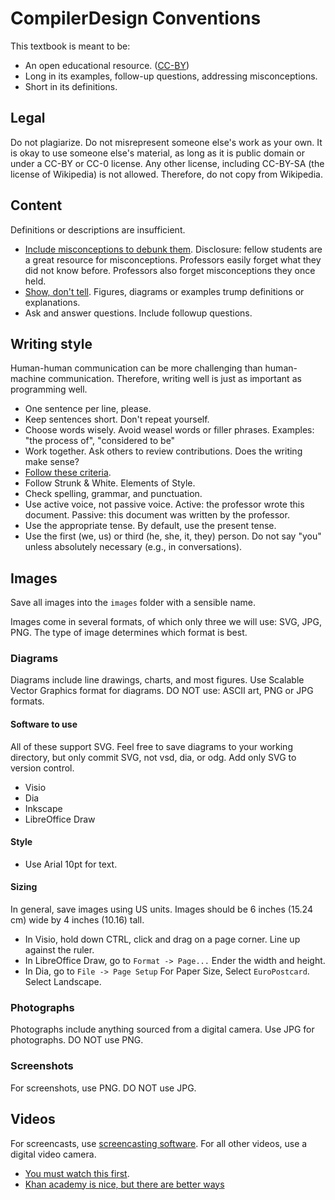 CompilerDesign Conventions
==========================
This textbook is meant to be:

- An open educational resource. ([CC-BY](http://creativecommons.org/licenses/by/3.0/))
- Long in its examples, follow-up questions, addressing misconceptions.
- Short in its definitions.

## Legal
Do not plagiarize.
Do not misrepresent someone else's work as your own. 
It is okay to use someone else's material, as long as it is public domain or under a CC-BY or CC-0 license.
Any other license, including CC-BY-SA (the license of Wikipedia) is not allowed.
Therefore, do not copy from Wikipedia.

## Content
Definitions or descriptions are insufficient.

 - [Include misconceptions to debunk them](http://fnoschese.wordpress.com/2011/03/17/khan-academy-and-the-effectiveness-of-science-videos/). Disclosure: fellow students are a great resource for misconceptions. Professors easily forget what they did not know before. Professors also forget misconceptions they once held.
 - [Show, don't tell](http://en.wikipedia.org/wiki/Show,_don't_tell). Figures, diagrams or examples trump definitions or explanations.
 - Ask and answer questions. Include followup questions.

## Writing style
Human-human communication can be more challenging than human-machine communication.
Therefore, writing well is just as important as programming well.

 - One sentence per line, please.
 - Keep sentences short. Don't repeat yourself.
 - Choose words wisely. Avoid weasel words or filler phrases. Examples: "the process of", "considered to be"
 - Work together. Ask others to review contributions. Does the writing make sense?
 - [Follow these criteria](http://www.saylor.org/open-textbook-challenge-peer-review-criteria/).
 - Follow Strunk & White. Elements of Style.
 - Check spelling, grammar, and punctuation.
 - Use active voice, not passive voice. Active: the professor wrote this document. Passive: this document was written by the professor.
 - Use the appropriate tense. By default, use the present tense.
 - Use the first (we, us) or third (he, she, it, they) person. Do not say "you" unless absolutely necessary (e.g., in conversations).

## Images
Save all images into the `images` folder with a sensible name.

Images come in several formats, of which only three we will use: SVG, JPG, PNG.
The type of image determines which format is best.

### Diagrams
Diagrams include line drawings, charts, and most figures.
Use Scalable Vector Graphics format for diagrams.
DO NOT use: ASCII art, PNG or JPG formats.

#### Software to use

All of these support SVG.
Feel free to save diagrams to your working directory, but only commit SVG, not vsd, dia, or odg.
Add only SVG to version control.

 - Visio
 - Dia
 - Inkscape
 - LibreOffice Draw

#### Style

 - Use Arial 10pt for text.

#### Sizing

In general, save images using US units.
Images should be 6 inches (15.24 cm) wide by 4 inches (10.16) tall.

 - In Visio, hold down CTRL, click and drag on a page corner.
Line up against the ruler.
 - In LibreOffice Draw, go to `Format -> Page...`
Ender the width and height.
 - In Dia, go to `File -> Page Setup`
For Paper Size, Select `EuroPostcard`.
Select Landscape.

### Photographs
Photographs include anything sourced from a digital camera.
Use JPG for photographs.
DO NOT use PNG.

### Screenshots
For screenshots, use PNG.
DO NOT use JPG.

## Videos
For screencasts, use [screencasting software](http://en.wikipedia.org/wiki/Comparison_of_screencasting_software).
For all other videos, use a digital video camera.

 - [You must watch this first](http://fnoschese.wordpress.com/2011/03/17/khan-academy-and-the-effectiveness-of-science-videos/).
 - [Khan academy is nice, but there are better ways](http://fnoschese.wordpress.com/2011/12/02/you-khant-ignore-how-students-learn/)
